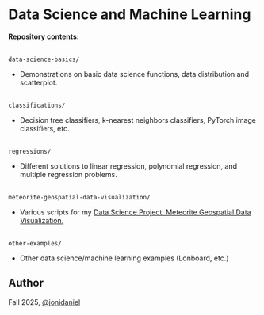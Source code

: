 # Data Science and Machine Learning

**Repository contents:**<br><br>

`data-science-basics/`

- Demonstrations on basic data science functions, data distribution and scatterplot.<br><br>

`classifications/`

- Decision tree classifiers, k-nearest neighbors classifiers, PyTorch image classifiers, etc.<br><br>

`regressions/`

- Different solutions to linear regression, polynomial regression, and multiple regression problems.<br><br>

`meteorite-geospatial-data-visualization/`

- Various scripts for my [Data Science Project: Meteorite Geospatial Data Visualization.](https://www.jonimakinen.com/mywork/meteorites-en.html)<br><br>

`other-examples/`

- Other data science/machine learning examples (Lonboard, etc.)

## Author

Fall 2025, [@jonidaniel](https://github.com/jonidaniel)

